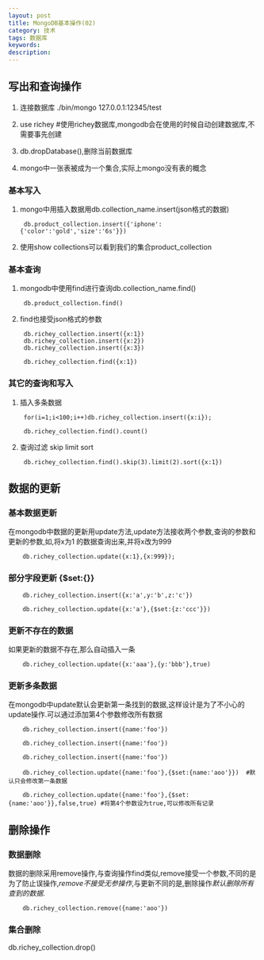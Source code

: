 ```yaml
---
layout: post
title: MongoDB基本操作(02)
category: 技术
tags: 数据库
keywords:
description:
---
```


## 写出和查询操作

1. 连接数据库 ./bin/mongo 127.0.0.1:12345/test

2. use richey #使用richey数据库,mongodb会在使用的时候自动创建数据库,不需要事先创建

3. db.dropDatabase(),删除当前数据库

4. mongo中一张表被成为一个集合,实际上mongo没有表的概念

### 基本写入

1. mongo中用插入数据用db.collection_name.insert(json格式的数据)

        db.product_collection.insert({'iphone':{'color':'gold','size':'6s'}})
2. 使用show collections可以看到我们的集合product_collection

### 基本查询

1. mongodb中使用find进行查询db.collection_name.find()

        db.product_collection.find()

2. find也接受json格式的参数

        db.richey_collection.insert({x:1})
        db.richey_collection.insert({x:2})
        db.richey_collection.insert({x:3})

        db.richey_collection.find({x:1})

### 其它的查询和写入

1. 插入多条数据

        for(i=1;i<100;i++)db.richey_collection.insert({x:i});

        db.richey_collection.find().count()

2. 查询过滤 skip limit sort

        db.richey_collection.find().skip(3).limit(2).sort({x:1})

## 数据的更新

### 基本数据更新

在mongodb中数据的更新用update方法,update方法接收两个参数,查询的参数和更新的参数,如,将x为1 的数据查询出来,并将x改为999

        db.richey_collection.update({x:1},{x:999});

### 部分字段更新 {$set:{}}

        db.richey_collection.insert({x:'a',y:'b',z:'c'})

        db.richey_collection.update({x:'a'},{$set:{z:'ccc'}})

### 更新不存在的数据

如果更新的数据不存在,那么自动插入一条

        db.richey_collection.update({x:'aaa'},{y:'bbb'},true)

### 更新多条数据

在mongodb中update默认会更新第一条找到的数据,这样设计是为了不小心的update操作.可以通过添加第4个参数修改所有数据


        db.richey_collection.insert({name:'foo'})

        db.richey_collection.insert({name:'foo'})

        db.richey_collection.insert({name:'foo'})

        db.richey_collection.update({name:'foo'},{$set:{name:'aoo'}})  #默认只会修改第一条数据

        db.richey_collection.update({name:'foo'},{$set:{name:'aoo'}},false,true) #将第4个参数设为true,可以修改所有记录

## 删除操作

### 数据删除

数据的删除采用remove操作,与查询操作find类似,remove接受一个参数,不同的是为了防止误操作,*remove不接受无参操作*,与更新不同的是,删除操作*默认删除所有查到的数据*.

        db.richey_collection.remove({name:'aoo'})

### 集合删除

db.richey_collection.drop()
